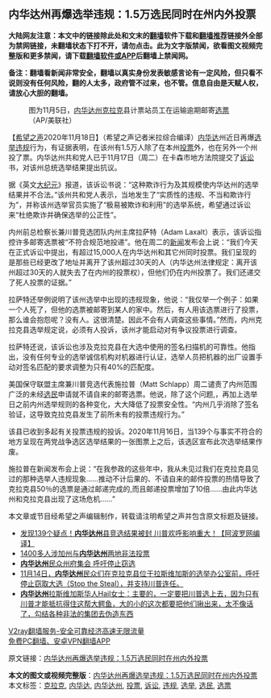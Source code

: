  <h2>内华达州再爆选举违规：1.5万选民同时在州内外投票</h2> <p class="notice"><b>大陆网友注意：本文中的链接除此处和文末的<a href="https://github.com/bannedbook/fanqiang" >翻墙</a>软件下载和<a href="https://github.com/killgcd/justmysocks/blob/master/README.md">翻墙推荐</a>链接外全部为禁网链接，未翻墙状态下打不开，请勿点击。此为文字版禁闻，欲看图文视频完整版和更多禁闻，请下载<a href="https://github.com/bannedbook/fanqiang">翻墙软件或APP</a>后翻墙上禁闻网。</p><p>备注：翻墙看新闻非常安全，翻墙以真实身份发表敏感言论有一定风险，但只看不说则没有任何风险，翻的人太多，政府管不过来，也不管。信息自由是天赋人权，请放心大胆的翻墙。</b></p>  <div class="entry"> <figure><figcaption>图为11月5日，<a href="https://www.bannedbook.org/bnews/tag/%E5%86%85%E5%8D%8E%E8%BE%BE%E5%B7%9E/" class="st_tag internal_tag" rel="tag" title="标签 内华达州 下的日志">内华达州</a><a href="https://www.bannedbook.org/bnews/tag/%E5%85%8B%E6%8B%89%E5%85%8B/" class="st_tag internal_tag" rel="tag" title="标签 克拉克 下的日志">克拉克</a>县计票站员工在运输逾期邮寄<a href="https://www.bannedbook.org/bnews/tag/%E9%80%89%E7%A5%A8/" class="st_tag internal_tag" rel="tag" title="标签 选票 下的日志">选票</a>（AP/美联社）</figcaption></figure> <p>【<span class='wp_keywordlink_affiliate'><a href="https://www.soundofhope.org" title="希望之声" target="_blank">希望之声</a></span>2020年11月18日】（希望之声记者米拉综合编译）<a href="https://www.bannedbook.org/bnews/tag/%E5%86%85%E5%8D%8E%E8%BE%BE/" class="st_tag internal_tag" rel="tag" title="标签 内华达 下的日志">内华达</a>州近日再爆<a href="https://www.bannedbook.org/bnews/tag/%e9%80%89%e4%b8%be/" class="st_tag internal_tag" rel="tag" title="标签 选举 下的日志">选举</a><a href="https://www.bannedbook.org/bnews/tag/%E8%BF%9D%E8%A7%84/" class="st_tag internal_tag" rel="tag" title="标签 违规 下的日志">违规</a>行为，有证据表明，在该州有1.5万人除了在本州<a href="https://www.bannedbook.org/bnews/tag/%E6%8A%95%E7%A5%A8/" class="st_tag internal_tag" rel="tag" title="标签 投票 下的日志">投票</a>外，也在另外一个州投了票。内华达州共和党人已于11月17日（周二）在卡森市地方法院提交了<a href="https://www.bannedbook.org/bnews/tag/%E8%AF%89%E8%AE%BC/" class="st_tag internal_tag" rel="tag" title="标签 诉讼 下的日志">诉讼</a>书，对该州总统选举结果提出抗议。</p> <p>据《英文<span class='wp_keywordlink_affiliate'><a href="http://www.epochtimes.com/" title="大纪元" target="_blank">大纪元</a></span>》报道，该诉讼书说：“这种欺诈行为及其规模使内华达州的选举结果并不合法。”该州共和党人表示，当地发生了“实质性的违规、不当和欺诈行为”，并称该州选举官员实施了“极易被欺诈和利用”的选举系统，希望通过诉讼来“杜绝欺诈并确保选举的公正性”。</p> <p>内州前总检察长兼川普竞选团队内州主席拉萨特（Adam Laxalt）表示，该诉讼指控许多邮寄选票被“不符合规范地投递”。他在周二的<span class='wp_keywordlink_affiliate'><a href="https://www.bannedbook.org/" title="新闻">新闻</a></span>发布会上说：“我们今天在正式诉讼中提出，有超过15,000人在内华达州和其它州同时投票。我们呈现的是那些已经更改了地址并离开了该州超过30天的人（内华达州法律规定：离开该州超过30天的人就失去了在内州的投票权），但他们仍在内州投票了。我们还递交了死人投票的证据。”</p>  <p>拉萨特还举例说明了该州选举中出现的违规现象，他说：“我仅举一个例子：如果一个人死了，但他的选票被邮寄到某人的家中。然后，有人用该选票进行了投票，那么谁会抱怨呢？没有人。这很清楚。因此不会有人调查这些事情。”然而，内州克拉克县选举规定说，必须有人投诉，该州才能启动对有争议投票进行调查。</p> <p>拉萨特还说，该诉讼也涉及克拉克县在大选中使用的签名扫描机的可靠性。他指出，没有任何专业的选举诚信机构对机器进行认证，选举人员把机器的出厂设置手动对签名匹配的要求调整为只有40%的匹配度。</p> <p>美国保守联盟主席兼川普竞选代表施拉普（Matt Schlapp）周二谴责了内州范围广泛的未经<a href="https://www.bannedbook.org/bnews/tag/%E9%80%89%E6%B0%91/" class="st_tag internal_tag" rel="tag" title="标签 选民 下的日志">选民</a>申请就不请自来的邮寄选票。他说，除了这个问题,，再加上选举日之前内州选举规则的各种变化，大大降低了投票安全性。“内州几乎消除了签名验证，这导致克拉克县发生了前所未有的投票违规行为。”</p>  <p>该县已收到多起有关投票违规的投诉。2020年11月16日，当139个与事实不符合的地方呈现在两党战争选区选举结果的一张图票上之后，该选区宣布此次选举结果作废。</p> <p>施拉普在新闻发布会上说：“在我参政的这些年中，我从未见过我们在克拉克县见过的那种选举人违规现象……推动不计后果的、不请自来的邮件投票的热情导致了克拉克县50％的选票是通过邮递完成的,而且邮递投票增加了10倍……由此内华达州和克拉克县出现了这场危机&#8230;&#8230;”</p> <p>本文章或节目经希望之声编辑制作，转载请注明希望之声并包含原文标题及链接。</p>  <ul class='op-related-articles' title='相关阅读'> <li><a href='https://www.bannedbook.org/bnews/cnnews/20201118/1432787.html' target='_blank'>发现139个疑点！<b>内华达州</b>县竞选结果被封 川普欢呼影响重大！【阿波罗网编译】</a></li> <li><a href='https://www.bannedbook.org/bnews/taiwannews/20201116/1432020.html' target='_blank'>1400多人涉加州与<b>内华达州</b>两地非法投票</a></li> <li><a href='https://www.bannedbook.org/bnews/taiwannews/20201116/1431882.html' target='_blank'><b>内华达州</b>民众州府集会 呼吁停止窃选</a></li> <li><a href='https://www.bannedbook.org/bnews/bannedvideo/20201115/1431351.html' target='_blank'>11月14日，<b>内华达州</b>民众们在克拉克县位于拉斯维加斯的选举办公室前，呼吁停止窃取大选（Stop the Steal），并支持川普连任。</a></li> <li><a href='https://www.bannedbook.org/bnews/bannedvideo/20201115/1431334.html' target='_blank'><b>内华达州</b>拉斯维加斯华人Hail女士：主要的，一定要把川普选上去，因为只有川普才能抵抗得住这帮大鳄鱼，大的小的这次都要把他们揪出来，太不像话了，勾结各种非法的集团去伪造东西</a></li> </ul> <p class="texttj"> <a href="https://www.bannedbook.org/forum23/topic22702.html" target="_blank">V2ray翻墙服务-安全可靠经济高速无限流量</a><br/> <a href="https://github.com/bannedbook/fanqiang/wiki/%E7%A6%81%E9%97%BB%E7%BD%91%E5%AE%89%E5%8D%93%E7%BF%BB%E5%A2%99%E6%96%B0%E9%97%BBAPP" target="_blank">免费PC翻墙、安卓VPN翻墙APP</a></p><p>原文链接：<a class="src_link"  href="https://www.soundofhope.org/post/444346" target="_blank">内华达州再爆选举违规：1.5万选民同时在州内外投票</a></p><a name='sharetosocial'></a>       <div><b>本文的图文或视频完整版</b>：<a href='https://www.bannedbook.org/bnews/comments/20201119/1433296.html'>内华达州再爆选举违规：1.5万选民同时在州内外投票</a></div>  </div><!--END ENTRY--> <div class="postfooter"> <div>本文标签：<a href="https://www.bannedbook.org/bnews/tag/%E5%85%8B%E6%8B%89%E5%85%8B/" rel="tag">克拉克</a>, <a href="https://www.bannedbook.org/bnews/tag/%E5%86%85%E5%8D%8E%E8%BE%BE/" rel="tag">内华达</a>, <a href="https://www.bannedbook.org/bnews/tag/%E5%86%85%E5%8D%8E%E8%BE%BE%E5%B7%9E/" rel="tag">内华达州</a>, <a href="https://www.bannedbook.org/bnews/tag/%E6%8A%95%E7%A5%A8/" rel="tag">投票</a>, <a href="https://www.bannedbook.org/bnews/tag/%E8%AF%89%E8%AE%BC/" rel="tag">诉讼</a>, <a href="https://www.bannedbook.org/bnews/tag/%E8%BF%9D%E8%A7%84/" rel="tag">违规</a>, <a href="https://www.bannedbook.org/bnews/tag/%e9%80%89%e4%b8%be/" rel="tag">选举</a>, <a href="https://www.bannedbook.org/bnews/tag/%E9%80%89%E6%B0%91/" rel="tag">选民</a>, <a href="https://www.bannedbook.org/bnews/tag/%E9%80%89%E7%A5%A8/" rel="tag">选票</a></div>  </div><!--END POSTFOOTER--> 